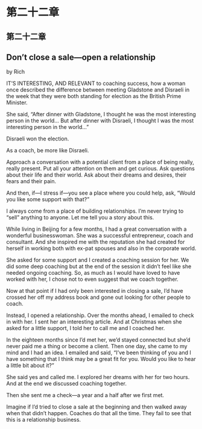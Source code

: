 # 第二十二章

## 第二十二章

## Don’t close a sale—open a relationship

by Rich

IT’S INTERESTING, AND RELEVANT to coaching success, how a woman once described the difference between meeting Gladstone and Disraeli in the week that they were both standing for election as the British Prime Minister.

She said, “After dinner with Gladstone, I thought he was the most interesting person in the world… But after dinner with Disraeli, I thought I was the most interesting person in the world…”

Disraeli won the election.

As a coach, be more like Disraeli.

Approach a conversation with a potential client from a place of being really, really present. Put all your attention on them and get curious. Ask questions about their life and their world. Ask about their dreams and desires, their fears and their pain.

And then, if—I stress if—you see a place where you could help, ask, “Would you like some support with that?”

I always come from a place of building relationships. I’m never trying to “sell” anything to anyone. Let me tell you a story about this.

While living in Beijing for a few months, I had a great conversation with a wonderful businesswoman. She was a successful entrepreneur, coach and consultant. And she inspired me with the reputation she had created for herself in working both with ex-pat spouses and also in the corporate world.

She asked for some support and I created a coaching session for her. We did some deep coaching but at the end of the session it didn’t feel like she needed ongoing coaching. So, as much as I would have loved to have worked with her, I chose not to even suggest that we coach together.

Now at that point if I had only been interested in closing a sale, I’d have crossed her off my address book and gone out looking for other people to coach.

Instead, I opened a relationship. Over the months ahead, I emailed to check in with her. I sent her an interesting article. And at Christmas when she asked for a little support, I told her to call me and I coached her.

In the eighteen months since I’d met her, we’d stayed connected but she’d never paid me a thing or become a client. Then one day, she came to my mind and I had an idea. I emailed and said, “I’ve been thinking of you and I have something that I think may be a great fit for you. Would you like to hear a little bit about it?”

She said yes and called me. I explored her dreams with her for two hours. And at the end we discussed coaching together.

Then she sent me a check—a year and a half after we first met.

Imagine if I’d tried to close a sale at the beginning and then walked away when that didn’t happen. Coaches do that all the time. They fail to see that this is a relationship business.

